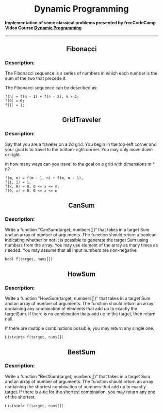 # <center> Dynamic Programming </center>

#### Implementation of some classical problems presented by freeCodeCamp Video Course [Dynamic Programming](https://www.youtube.com/watch?v=oBt53YbR9Kk)
----

## <center> Fibonacci </center>

### Description:
The Fibonacci sequence is a series of numbers in which each number is the sum of the two that precede it.

The Fibonacci sequence can be described as:
    
    f(n) = f(n - 1) + f(n - 2), n > 2;
    f(0) = 0;
    f(1) = 1;    

## <center> GridTraveler </center>
### Description:
Say that you are a traveler on a 2d grid. You begin in the top-left corner and your goal is to travel to the bottom-right corner. You may only move down or right.

In how many ways can you travel to the goal on a grid with dimensions m * n?

    f(m, n) = f(m - 1, n) + f(m, n - 1),
    f(1, 1) = 1,
    f(x, 0) = 0, 0 <= x <= m,
    f(0, x) = 0, 0 <= x <= n

## <center> CanSum </center>
### Description:
Write a function "CanSum(target, numbers[])" that takes in a target Sum and an array of number of arguments.
The function should return a boolean indicating whether or not it is possible to generate the target Sum using numbers from the array.
You may use element of the array as many times as needed.
You may assume that all input numbers are non-negative

    bool f(target, nums[])

## <center> HowSum </center>
### Description:
Write a function "HowSum(target, numbers[])" that takes in a target Sum and an array of number of arguments.
The function should return an array containing any combination of elements that add up to exactly the targetSum. If there is no combination thats add up to the target, then return null.

If there are multiple combinations possible, you may return any single one.

    List<int> f(target, nums[])

## <center> BestSum </center>
### Description:
Write a function "BestSum(target, numbers[])" that takes in a target Sum and an array of number of arguments.
The function should return an array containing the shortest combination of numbers that add up to exactly target. If there is a tie for the shortest combination, you may return any one of the shortest.


    List<int> f(target, nums[])
